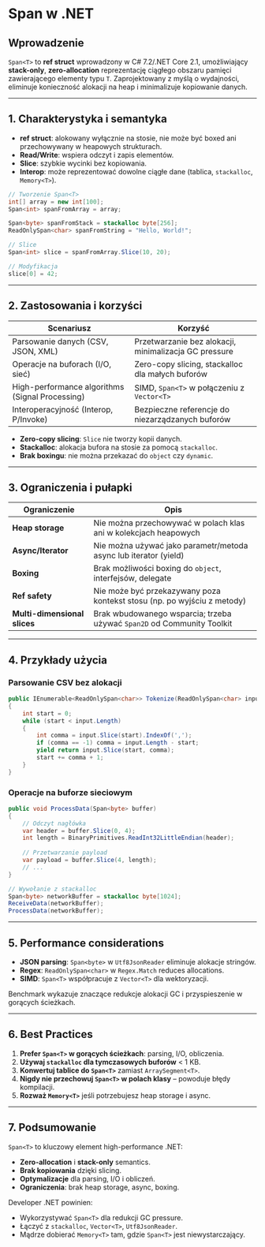 # Span<T> w .NET

## Wprowadzenie
`Span<T>` to **ref struct** wprowadzony w C# 7.2/.NET Core 2.1, umożliwiający **stack-only**, **zero-allocation** reprezentację ciągłego obszaru pamięci zawierającego elementy typu `T`. Zaprojektowany z myślą o wydajności, eliminuje konieczność alokacji na heap i minimalizuje kopiowanie danych.

---

## 1. Charakterystyka i semantyka

- **ref struct**: alokowany wyłącznie na stosie, nie może być boxed ani przechowywany w heapowych strukturach.
- **Read/Write**: wspiera odczyt i zapis elementów.
- **Slice**: szybkie wycinki bez kopiowania.
- **Interop**: może reprezentować dowolne ciągłe dane (tablica, `stackalloc`, `Memory<T>`).

```csharp
// Tworzenie Span<T>
int[] array = new int[100];
Span<int> spanFromArray = array;

Span<byte> spanFromStack = stackalloc byte[256];
ReadOnlySpan<char> spanFromString = "Hello, World!";

// Slice
Span<int> slice = spanFromArray.Slice(10, 20);

// Modyfikacja
slice[0] = 42;
```

---

## 2. Zastosowania i korzyści

| Scenariusz                               | Korzyść                                                          |
|------------------------------------------|------------------------------------------------------------------|
| Parsowanie danych (CSV, JSON, XML)        | Przetwarzanie bez alokacji, minimalizacja GC pressure             |
| Operacje na buforach (I/O, sieć)         | Zero-copy slicing, stackalloc dla małych buforów                 |
| High-performance algorithms (Signal Processing) | SIMD, `Span<T>` w połączeniu z `Vector<T>`                      |
| Interoperacyjność (Interop, P/Invoke)    | Bezpieczne referencje do niezarządzanych buforów                 |

- **Zero-copy slicing**: `Slice` nie tworzy kopii danych.  
- **Stackalloc**: alokacja bufora na stosie za pomocą `stackalloc`.  
- **Brak boxingu**: nie można przekazać do `object` czy `dynamic`.

---

## 3. Ograniczenia i pułapki

| Ograniczenie                           | Opis                                                                  |
|----------------------------------------|----------------------------------------------------------------------|
| **Heap storage**                       | Nie można przechowywać w polach klas ani w kolekcjach heapowych       |
| **Async/Iterator**                     | Nie można używać jako parametr/metoda async lub iterator (yield)      |
| **Boxing**                             | Brak możliwości boxing do `object`, interfejsów, delegate             |
| **Ref safety**                         | Nie może być przekazywany poza kontekst stosu (np. po wyjściu z metody) |
| **Multi-dimensional slices**           | Brak wbudowanego wsparcia; trzeba używać `Span2D` od Community Toolkit |

---

## 4. Przykłady użycia

### Parsowanie CSV bez alokacji
```csharp
public IEnumerable<ReadOnlySpan<char>> Tokenize(ReadOnlySpan<char> input)
{
    int start = 0;
    while (start < input.Length)
    {
        int comma = input.Slice(start).IndexOf(',');
        if (comma == -1) comma = input.Length - start;
        yield return input.Slice(start, comma);
        start += comma + 1;
    }
}
```

### Operacje na buforze sieciowym
```csharp
public void ProcessData(Span<byte> buffer)
{
    // Odczyt nagłówka
    var header = buffer.Slice(0, 4);
    int length = BinaryPrimitives.ReadInt32LittleEndian(header);
    
    // Przetwarzanie payload
    var payload = buffer.Slice(4, length);
    // ...
}

// Wywołanie z stackalloc
Span<byte> networkBuffer = stackalloc byte[1024];
ReceiveData(networkBuffer);
ProcessData(networkBuffer);
```

---

## 5. Performance considerations

- **JSON parsing**: `Span<byte>` w `Utf8JsonReader` eliminuje alokacje stringów.  
- **Regex**: `ReadOnlySpan<char>` w `Regex.Match` reduces allocations.  
- **SIMD**: `Span<T>` współpracuje z `Vector<T>` dla wektoryzacji.

Benchmark wykazuje znaczące redukcje alokacji GC i przyspieszenie w gorących ścieżkach.

---

## 6. Best Practices

1. **Prefer `Span<T>` w gorących ścieżkach**: parsing, I/O, obliczenia.  
2. **Używaj `stackalloc` dla tymczasowych buforów** < 1 KB.  
3. **Konwertuj tablice do `Span<T>`** zamiast `ArraySegment<T>`.  
4. **Nigdy nie przechowuj `Span<T>` w polach klasy** – powoduje błędy kompilacji.  
5. **Rozważ `Memory<T>`** jeśli potrzebujesz heap storage i async.

---

## 7. Podsumowanie

`Span<T>` to kluczowy element high-performance .NET:
- **Zero-allocation** i **stack-only** semantics.  
- **Brak kopiowania** dzięki slicing.  
- **Optymalizacje** dla parsing, I/O i obliczeń.  
- **Ograniczenia**: brak heap storage, async, boxing.

Developer .NET powinien:
- Wykorzystywać `Span<T>` dla redukcji GC pressure.
- Łączyć z `stackalloc`, `Vector<T>`, `Utf8JsonReader`.
- Mądrze dobierać `Memory<T>` tam, gdzie `Span<T>` jest niewystarczający.
